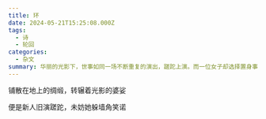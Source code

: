 ```yaml
---
title: 环
date: 2024-05-21T15:25:08.000Z
tags:
  - 诗
  - 轮回
categories:
  - 杂文
summary: 华丽的光影下，世事如同一场不断重复的演出，蹉跎上演。而一位女子却选择置身事外，在角落里静静旁观，她的微笑透露出一种洞悉世情的从容与淡然，不为这浮华所动。
---
```

铺散在地上的绸缎，转辗着光影的婆娑

便是新人旧演蹉跎，未妨她躲墙角笑诺
